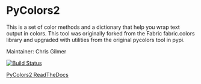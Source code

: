 # PyColors2

This is a set of color methods and a dictionary that help you wrap
text output in colors.  This tool was originally forked from the
Fabric fabric.colors library and upgraded with utilities from the
original pycolors tool in pypi.

Maintainer: Chris Gilmer

[![Build Status](https://travis-ci.org/chrisgilmerproj/pycolors2.png)](https://travis-ci.org/chrisgilmerproj/pycolors2)

[PyColors2 ReadTheDocs](https://readthedocs.org/projects/pycolors2/)
